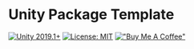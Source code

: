 # Unity Package Template

[![Unity 2019.1+](https://img.shields.io/badge/unity-2019.1%2B-blue.svg)](https://unity3d.com/get-unity/download)
[![License: MIT](https://img.shields.io/badge/License-MIT-brightgreen.svg)](https://github.com/supremepanda/GPUInstanceManager/blob/master/LICENSE)
[!["Buy Me A Coffee"](https://www.buymeacoffee.com/assets/img/custom_images/orange_img.png)](https://www.buymeacoffee.com/furkanbaldir)
